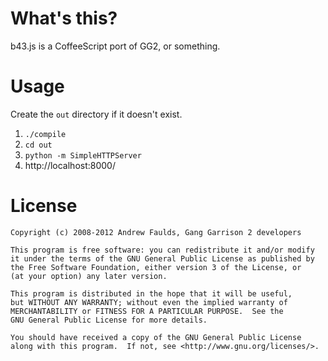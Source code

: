 What's this?
============

b43.js is a CoffeeScript port of GG2, or something.

Usage
=====

Create the `out` directory if it doesn't exist.

1. `./compile`
2. `cd out`
3. `python -m SimpleHTTPServer`
4. http://localhost:8000/

License
=======

    Copyright (c) 2008-2012 Andrew Faulds, Gang Garrison 2 developers

    This program is free software: you can redistribute it and/or modify
    it under the terms of the GNU General Public License as published by
    the Free Software Foundation, either version 3 of the License, or
    (at your option) any later version.

    This program is distributed in the hope that it will be useful,
    but WITHOUT ANY WARRANTY; without even the implied warranty of
    MERCHANTABILITY or FITNESS FOR A PARTICULAR PURPOSE.  See the
    GNU General Public License for more details.

    You should have received a copy of the GNU General Public License
    along with this program.  If not, see <http://www.gnu.org/licenses/>.
